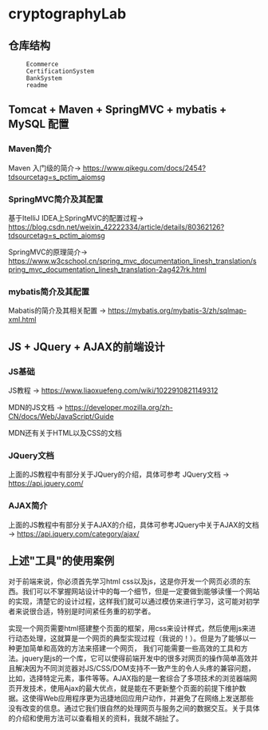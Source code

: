 # cryptographyLab

## 仓库结构
         Ecommerce
         CertificationSystem
         BankSystem
         readme
## Tomcat + Maven + SpringMVC + mybatis + MySQL 配置

### Maven简介
Maven 入门级的简介-> https://www.qikegu.com/docs/2454?tdsourcetag=s_pctim_aiomsg

### SpringMVC简介及其配置
基于ItelliJ IDEA上SpringMVC的配置过程-> https://blog.csdn.net/weixin_42222334/article/details/80362126?tdsourcetag=s_pctim_aiomsg

SpringMVC的原理简介-> https://www.w3cschool.cn/spring_mvc_documentation_linesh_translation/spring_mvc_documentation_linesh_translation-2ag427rk.html

### mybatis简介及其配置
Mabatis的简介及其相关配置 -> https://mybatis.org/mybatis-3/zh/sqlmap-xml.html

## JS + JQuery + AJAX的前端设计

### JS基础
JS教程 -> https://www.liaoxuefeng.com/wiki/1022910821149312

MDN的JS文档 -> https://developer.mozilla.org/zh-CN/docs/Web/JavaScript/Guide

MDN还有关于HTML以及CSS的文档

### JQuery文档

上面的JS教程中有部分关于JQuery的介绍，具体可参考 JQuery文档 -> https://api.jquery.com/


### AJAX简介

上面的JS教程中有部分关于AJAX的介绍，具体可参考JQuery中关于AJAX的文档 -> https://api.jquery.com/category/ajax/

## 上述"工具"的使用案例
对于前端来说，你必须首先学习html css以及js，这是你开发一个网页必须的东西。我们可以不掌握网站设计中的每一个细节，但是一定要做到能够读懂一个网站的实现，清楚它的设计过程，这样我们就可以通过模仿来进行学习，这可能对初学者来说很合适，特别是时间紧任务重的初学者。

实现一个网页需要html搭建整个页面的框架，用css来设计样式，然后使用js来进行动态处理，这就算是一个网页的典型实现过程（我说的！）。但是为了能够以一种更加简单和高效的方法来搭建一个网页， 我们可能需要一些高效的工具和方法。jquery是js的一个库，它可以使得前端开发中的很多对网页的操作简单高效并且解决因为不同浏览器对JS/CSS/DOM支持不一致产生的令人头疼的兼容问题，比如，选择特定元素，事件等等。AJAX指的是一套综合了多项技术的浏览器端网页开发技术，使用Ajax的最大优点，就是能在不更新整个页面的前提下维护数据。这使得Web应用程序更为迅捷地回应用户动作，并避免了在网络上发送那些没有改变的信息。通过它我们很自然的处理网页与服务之间的数据交互。关于具体的介绍和使用方法可以查看相关的资料，我就不胡扯了。
### 































